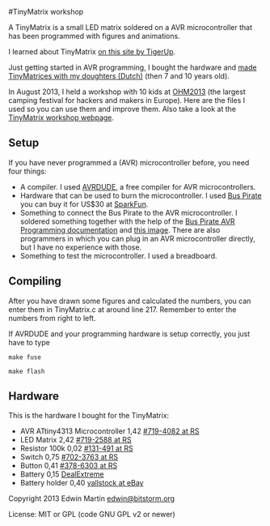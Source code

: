 #TinyMatrix workshop

A TinyMatrix is a small LED matrix soldered on a AVR microcontroller that has been programmed with figures and animations.

I learned about TinyMatrix [on this site by TigerUp](https://sites.google.com/site/tinymatrix/).

Just getting started in AVR programming, I bought the hardware and [made TinyMatrices with my doughters (Dutch)](http://www.bitstorm.org/journaal/2013-5/TinyMatrix_maken_met_mijn_dochters.html) (then 7 and 10 years old).

In August 2013, I held a workshop with 10 kids at [OHM2013](https://ohm2013.org/site/) (the largest camping festival for hackers and makers in Europe). Here are the files I used so you can use them and improve them. Also take a look at the [TinyMatrix workshop webpage](https://ohm2013.org/wiki/Workshop:TinyMatrix).

## Setup

If you have never programmed a (AVR) microcontroller before, you need four things:

- A compiler. I used [AVRDUDE](http://www.nongnu.org/avrdude/), a free compiler for AVR microcontrollers.
- Hardware that can be used to burn the microcontroller. I used [Bus Pirate](http://dangerousprototypes.com/bus-pirate-manual/) you can buy it for US$30 at [SparkFun](https://www.sparkfun.com/products/9544).
- Something to connect the Bus Pirate to the AVR microcontroller. I soldered something together with the help of the [Bus Pirate AVR Programming documentation](http://dangerousprototypes.com/docs/Bus_Pirate_AVR_Programming) and [this image](http://dangerousprototypes.com/docs/images/1/1b/Bp-pin-cable-color.png). There are also programmers in which you can plug in an AVR microcontroller directly, but I have no experience with those.
- Something to test the microcontroller. I used a breadboard.

## Compiling

After you have drawn some figures and calculated the numbers, you can enter them in TinyMatrix.c at around line 217. Remember to enter the numbers from right to left.

If AVRDUDE and your programming hardware is setup correctly, you just have to type

`make fuse`

`make flash`

## Hardware

This is the hardware I bought for the TinyMatrix:

* AVR ATtiny4313 Microcontroller 1,42 [#719-4082 at RS](https://nl.rs-online.com/web/p/products/719-4082/)
* LED Matrix         2,42 [#719-2588 at RS](https://nl.rs-online.com/web/p/products/719-2588/)
* Resistor 100k      0,02 [#131-491 at RS](https://nl.rs-online.com/web/p/products/131-491/)
* Switch             0,75 [#702-3763 at RS](https://nl.rs-online.com/web/p/products/702-3763/)
* Button             0,41 [#378-6303 at RS](https://nl.rs-online.com/web/p/products/378-6303/)
* Battery            0,15 [DealExtreme](http://dx.com/p/2032-x-20-pcs-cell-batteries-751)
* Battery holder     0,40 [yallstock at eBay](http://www.ebay.com/itm/5-pcs-New-CR2032-Half-Round-Battery-Coin-Button-Cell-Socket-Holder-Case-Black-/320924808105)



Copyright 2013 Edwin Martin <edwin@bitstorm.org>

License: MIT or GPL (code GNU GPL v2 or newer)
